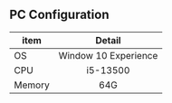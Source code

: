 ## PC Configuration
| item | Detail |
| - | :---: |
| OS | Window 10 Experience |
| CPU | i5-13500 |
| Memory | 64G |
